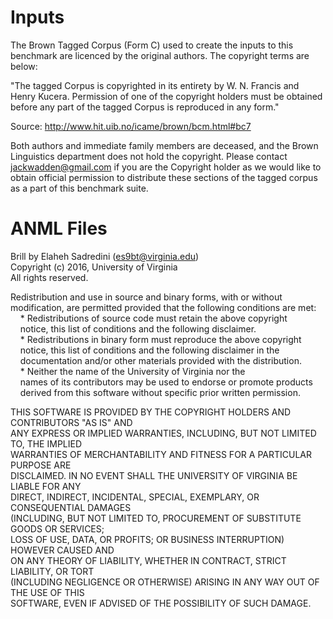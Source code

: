# Inputs
The Brown Tagged Corpus (Form C) used to create the inputs to this benchmark are licenced by the original authors. The copyright terms are below:

"The tagged Corpus is copyrighted in its entirety by W. N. Francis and Henry Kucera. Permission of one of the copyright holders must be obtained before any part of the tagged Corpus is reproduced in any form."

Source: http://www.hit.uib.no/icame/brown/bcm.html#bc7

Both authors and immediate family members are deceased, and the Brown Linguistics department does not hold the copyright. Please contact jackwadden@gmail.com if you are the Copyright holder as we would like to obtain official permission to distribute these sections of the tagged corpus as a part of this benchmark suite.

# ANML Files

Brill by Elaheh Sadredini (es9bt@virginia.edu)<br>
Copyright (c) 2016, University of Virginia<br>
All rights reserved.<br>

Redistribution and use in source and binary forms, with or without<br>
modification, are permitted provided that the following conditions are met:<br>
&nbsp;&nbsp;&nbsp;&nbsp;* Redistributions of source code must retain the above copyright<br>
&nbsp;&nbsp;&nbsp;&nbsp;notice, this list of conditions and the following disclaimer.<br>
&nbsp;&nbsp;&nbsp;&nbsp;* Redistributions in binary form must reproduce the above copyright<br>
&nbsp;&nbsp;&nbsp;&nbsp;notice, this list of conditions and the following disclaimer in the<br>
&nbsp;&nbsp;&nbsp;&nbsp;documentation and/or other materials provided with the distribution.<br>
&nbsp;&nbsp;&nbsp;&nbsp;* Neither the name of the University of Virginia nor the<br>
&nbsp;&nbsp;&nbsp;&nbsp;names of its contributors may be used to endorse or promote products<br>
&nbsp;&nbsp;&nbsp;&nbsp;derived from this software without specific prior written permission.<br>

THIS SOFTWARE IS PROVIDED BY THE COPYRIGHT HOLDERS AND CONTRIBUTORS "AS IS" AND<br>
ANY EXPRESS OR IMPLIED WARRANTIES, INCLUDING, BUT NOT LIMITED TO, THE IMPLIED<br>
WARRANTIES OF MERCHANTABILITY AND FITNESS FOR A PARTICULAR PURPOSE ARE<br>
DISCLAIMED. IN NO EVENT SHALL THE UNIVERSITY OF VIRGINIA BE LIABLE FOR ANY<br>
DIRECT, INDIRECT, INCIDENTAL, SPECIAL, EXEMPLARY, OR CONSEQUENTIAL DAMAGES<br>
(INCLUDING, BUT NOT LIMITED TO, PROCUREMENT OF SUBSTITUTE GOODS OR SERVICES;<br>
LOSS OF USE, DATA, OR PROFITS; OR BUSINESS INTERRUPTION) HOWEVER CAUSED AND<br>
ON ANY THEORY OF LIABILITY, WHETHER IN CONTRACT, STRICT LIABILITY, OR TORT<br>
(INCLUDING NEGLIGENCE OR OTHERWISE) ARISING IN ANY WAY OUT OF THE USE OF THIS<br>
SOFTWARE, EVEN IF ADVISED OF THE POSSIBILITY OF SUCH DAMAGE.<br>

